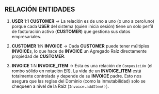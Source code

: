 ## RELACIÓN ENTIDADES

1. **USER** 1:1 **CUSTOMER** -> La relación es de uno a uno (o uno a cero/uno) porque cada **USER** del sistema (quien inicia sesión) tiene un solo perfil de facturación activo (**CUSTOMER**) que gestiona sus datos empresariales.

2. **CUSTOMER** 1:N **INVOICE** -> Cada **CUSTOMER** puede tener múltiples **INVOICE**s, lo que hace de **INVOICE** un Agregado Raíz directamente propiedad de **CUSTOMER**.

3. **INVOICE** 1:N **INVOICE_ITEM** -> Esta es una relación de `Composición` (el rombo sólido en notación ER). La vida de un **INVOICE_ITEM** está totalmente controlada y depende de su **INVOICE** padre. Esto nos asegura que las reglas del Dominio (como la inmutabilidad) solo se chequeen a nivel de la Raíz (`Invoice.addItem()`).